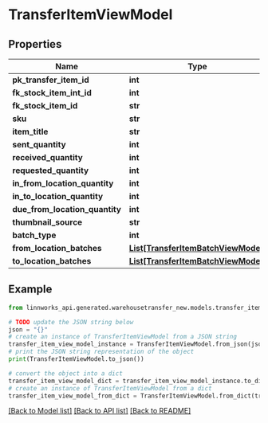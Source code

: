# TransferItemViewModel


## Properties

Name | Type | Description | Notes
------------ | ------------- | ------------- | -------------
**pk_transfer_item_id** | **int** |  | [optional] 
**fk_stock_item_int_id** | **int** |  | [optional] 
**fk_stock_item_id** | **str** |  | [optional] 
**sku** | **str** |  | [optional] 
**item_title** | **str** |  | [optional] 
**sent_quantity** | **int** |  | [optional] 
**received_quantity** | **int** |  | [optional] 
**requested_quantity** | **int** |  | [optional] 
**in_from_location_quantity** | **int** |  | [optional] 
**in_to_location_quantity** | **int** |  | [optional] 
**due_from_location_quantity** | **int** |  | [optional] 
**thumbnail_source** | **str** |  | [optional] 
**batch_type** | **int** |  | [optional] 
**from_location_batches** | [**List[TransferItemBatchViewModel]**](TransferItemBatchViewModel.md) |  | [optional] 
**to_location_batches** | [**List[TransferItemBatchViewModel]**](TransferItemBatchViewModel.md) |  | [optional] 

## Example

```python
from linnworks_api.generated.warehousetransfer_new.models.transfer_item_view_model import TransferItemViewModel

# TODO update the JSON string below
json = "{}"
# create an instance of TransferItemViewModel from a JSON string
transfer_item_view_model_instance = TransferItemViewModel.from_json(json)
# print the JSON string representation of the object
print(TransferItemViewModel.to_json())

# convert the object into a dict
transfer_item_view_model_dict = transfer_item_view_model_instance.to_dict()
# create an instance of TransferItemViewModel from a dict
transfer_item_view_model_from_dict = TransferItemViewModel.from_dict(transfer_item_view_model_dict)
```
[[Back to Model list]](../README.md#documentation-for-models) [[Back to API list]](../README.md#documentation-for-api-endpoints) [[Back to README]](../README.md)


